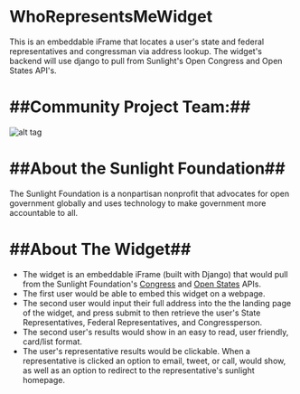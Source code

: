 WhoRepresentsMeWidget
=====================

This is an embeddable iFrame that locates a user's state and federal representatives and congressman via address lookup.
The widget's backend will use django to pull from Sunlight's Open Congress and Open States API's.


##Community Project Team:##
=======================

![alt tag](http://assets.sunlightfoundation.com/logos/2013/SunlightFoundation-logo.png)

##About the Sunlight Foundation##
=================================

The Sunlight Foundation is a nonpartisan nonprofit that advocates for open government globally and uses technology to make government more accountable to all. 

##About The Widget##
====================

  - The widget is an embeddable iFrame (built with Django) that would pull from the Sunlight Foundation's     [Congress](https://sunlightlabs.github.io/congress/) and [Open States](http://sunlightlabs.github.io/openstates-api/) APIs.
  - The first user would be able to embed this widget on a webpage. 
  - The second user would input their full address into the the landing page of the widget, and press submit to then retrieve the user's State Representatives, Federal Representatives, and Congressperson.
  - The second user's results would show in an easy to read, user friendly, card/list format. 
  - The user's representative results would be clickable. When a representative is clicked an option to email, tweet, or call, would show, as well as an option to redirect to the representative's sunlight homepage. 

